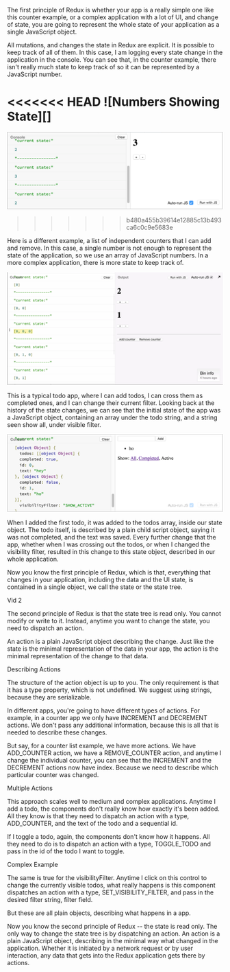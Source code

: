 The first principle of Redux is whether your app is a really simple one like this counter example, or a complex application with a lot of UI, and change of state, you are going to represent the whole state of your application as a single JavaScript object.

All mutations, and changes the state in Redux are explicit. It is possible to keep track of all of them. In this case, I am logging every state change in the application in the console. You can see that, in the counter example, there isn't really much state to keep track of so it can be represented by a JavaScript number.

<<<<<<< HEAD
![Numbers Showing State][]
=======
![Numbers Showing State](https://github.com/indefinitelee/Learning/blob/master/redux/Images/NumbersShowingState.png)
>>>>>>> b480a455b39614e12885c13b493ca6c0c9e5683e

Here is a different example, a list of independent counters that I can add and remove. In this case, a single number is not enough to represent the state of the application, so we use an array of JavaScript numbers. In a more complex application, there is more state to keep track of.

![Multiple Counter State](https://github.com/indefinitelee/Learning/blob/master/redux/Images/MultipleCounterState.png)

This is a typical todo app, where I can add todos, I can cross them as completed ones, and I can change their current filter. Looking back at the history of the state changes, we can see that the initial state of the app was a JavaScript object, containing an array under the todo string, and a string seen show all, under visible filter.

![ToDo App State](https://github.com/indefinitelee/Learning/blob/master/redux/Images/ToDoAppState.png)

When I added the first todo, it was added to the todos array, inside our state object. The todo itself, is described by a plain child script object, saying it was not completed, and the text was saved. Every further change that the app, whether when I was crossing out the todos, or when I changed the visibility filter, resulted in this change to this state object, described in our whole application.

Now you know the first principle of Redux, which is that, everything that changes in your application, including the data and the UI state, is contained in a single object, we call the state or the state tree.


Vid 2

The second principle of Redux is that the state tree is read only. You cannot modify or write to it. Instead, anytime you want to change the state, you need to dispatch an action.

An action is a plain JavaScript object describing the change. Just like the state is the minimal representation of the data in your app, the action is the minimal representation of the change to that data.

Describing Actions

The structure of the action object is up to you. The only requirement is that it has a type property, which is not undefined. We suggest using strings, because they are serializable.

In different apps, you're going to have different types of actions. For example, in a counter app we only have INCREMENT and DECREMENT actions. We don't pass any additional information, because this is all that is needed to describe these changes.

But say, for a counter list example, we have more actions. We have ADD_COUNTER action, we have a REMOVE_COUNTER action, and anytime I change the individual counter, you can see that the INCREMENT and the DECREMENT actions now have index. Because we need to describe which particular counter was changed.

Multiple Actions

This approach scales well to medium and complex applications. Anytime I add a todo, the components don't really know how exactly it's been added. All they know is that they need to dispatch an action with a type, ADD_COUNTER, and the text of the todo and a sequential id.

If I toggle a todo, again, the components don't know how it happens. All they need to do is to dispatch an action with a type, TOGGLE_TODO and pass in the id of the todo I want to toggle.

Complex Example

The same is true for the visibilityFilter. Anytime I click on this control to change the currently visible todos, what really happens is this component dispatches an action with a type, SET_VISIBILITY_FILTER, and pass in the desired filter string, filter field.

But these are all plain objects, describing what happens in a app.

Now you know the second principle of Redux -- the state is read only. The only way to change the state tree is by dispatching an action. An action is a plain JavaScript object, describing in the minimal way what changed in the application. Whether it is initiated by a network request or by user interaction, any data that gets into the Redux application gets there by actions.
